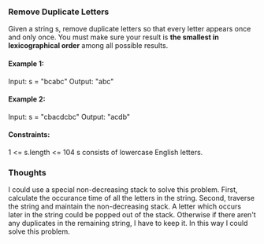 ### Remove Duplicate Letters
Given a string s, remove duplicate letters so that every letter appears once and only once. You must make sure your result is **the smallest in lexicographical order** among all possible results.

#### Example 1:
Input: s = "bcabc"
Output: "abc"

#### Example 2:
Input: s = "cbacdcbc"
Output: "acdb"
 

#### Constraints:
1 <= s.length <= 104
s consists of lowercase English letters.

### Thoughts
I could use a special non-decreasing stack to solve this problem. First, calculate the occurance time of all the letters in the string. Second, traverse the string and maintain the non-decreasing  stack. A letter which occurs later in the string could be popped out of the stack. Otherwise if there aren't any duplicates in the remaining string, I have to keep it. In this way I could solve this problem.